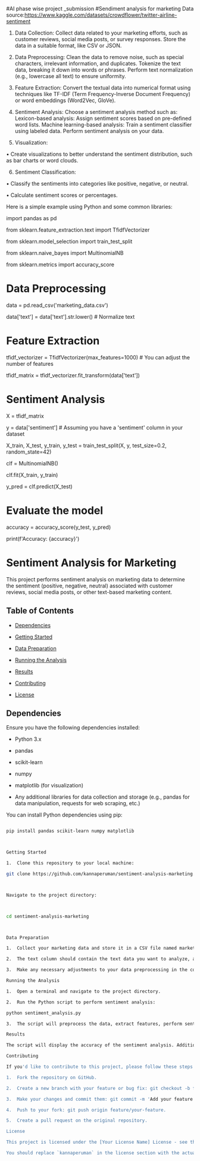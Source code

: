 #AI phase wise project _submission
#Sendiment analysis for marketing
Data source:https://www.kaggle.com/datasets/crowdflower/twitter-airline-sentiment
1.	Data Collection:
Collect data related to your marketing efforts, such as customer reviews, social media posts, or survey responses.
Store the data in a suitable format, like CSV or JSON.

2.	Data Preprocessing:
	Clean the data to remove noise, such as special characters, irrelevant information, and duplicates.
  Tokenize the text data, breaking it down into words or phrases.
	Perform text normalization (e.g., lowercase all text) to ensure uniformity.

3.	Feature Extraction:
	Convert the textual data into numerical format using techniques like TF-IDF (Term Frequency-Inverse Document Frequency) or word embeddings (Word2Vec, GloVe).

4.	Sentiment Analysis:
Choose a sentiment analysis method such as:
Lexicon-based analysis: Assign sentiment scores based on pre-defined word lists.
Machine learning-based analysis: Train a sentiment classifier using labeled data.
Perform sentiment analysis on your data.

5.	Visualization:

•	Create visualizations to better understand the sentiment distribution, such as bar charts or word clouds.

6.	Sentiment Classification:

•	Classify the sentiments into categories like positive, negative, or neutral.

•	Calculate sentiment scores or percentages.

Here is a simple example using Python and some common libraries:

import pandas as pd

from sklearn.feature_extraction.text import TfidfVectorizer

from sklearn.model_selection import train_test_split

from sklearn.naive_bayes import MultinomialNB

from sklearn.metrics import accuracy_score



# Data Preprocessing

data = pd.read_csv('marketing_data.csv')

data['text'] = data['text'].str.lower()  # Normalize text



# Feature Extraction

tfidf_vectorizer = TfidfVectorizer(max_features=1000)  # You can adjust the number of features

tfidf_matrix = tfidf_vectorizer.fit_transform(data['text'])



# Sentiment Analysis

X = tfidf_matrix

y = data['sentiment']  # Assuming you have a 'sentiment' column in your dataset



X_train, X_test, y_train, y_test = train_test_split(X, y, test_size=0.2, random_state=42)



clf = MultinomialNB()

clf.fit(X_train, y_train)

y_pred = clf.predict(X_test)



# Evaluate the model

accuracy = accuracy_score(y_test, y_pred)

print(f'Accuracy: {accuracy}')

# Sentiment Analysis for Marketing



This project performs sentiment analysis on marketing data to determine the sentiment (positive, negative, neutral) associated with customer reviews, social media posts, or other text-based marketing content.



## Table of Contents



- [Dependencies](#dependencies)

- [Getting Started](#getting-started)

- [Data Preparation](#data-preparation)

- [Running the Analysis](#running-the-analysis)

- [Results](#results)

- [Contributing](#contributing)

- [License](#license)



## Dependencies



Ensure you have the following dependencies installed:



- Python 3.x

- pandas

- scikit-learn

- numpy

- matplotlib (for visualization)

- Any additional libraries for data collection and storage (e.g., pandas for data manipulation, requests for web scraping, etc.)



You can install Python dependencies using pip:



```bash

pip install pandas scikit-learn numpy matplotlib



Getting Started

1.	Clone this repository to your local machine:

git clone https://github.com/kannaperuman/sentiment-analysis-marketing.git



Navigate to the project directory:



cd sentiment-analysis-marketing



Data Preparation

1.	Collect your marketing data and store it in a CSV file named marketing_data.csv. Ensure that the CSV file has at least two columns: text and sentiment.

2.	The text column should contain the text data you want to analyze, and the sentiment column should indicate the sentiment associated with each text (e.g., 'positive', 'negative', 'neutral').

3.	Make any necessary adjustments to your data preprocessing in the code to clean and format your text data.

Running the Analysis

1.	Open a terminal and navigate to the project directory.

2.	Run the Python script to perform sentiment analysis:

python sentiment_analysis.py

3.	The script will preprocess the data, extract features, perform sentiment analysis, and display the accuracy of the analysis.

Results

The script will display the accuracy of the sentiment analysis. Additionally, you can customize the code to generate visualizations or further insights into the sentiment distribution of your marketing data.

Contributing

If you'd like to contribute to this project, please follow these steps:

1.	Fork the repository on GitHub.

2.	Create a new branch with your feature or bug fix: git checkout -b feature/your-feature.

3.	Make your changes and commit them: git commit -m 'Add your feature'.

4.	Push to your fork: git push origin feature/your-feature.

5.	Create a pull request on the original repository.

License

This project is licensed under the [Your License Name] License - see the LICENSE.md file for details.

You should replace `kannaperuman` in the license section with the actual license you choose for your project, such as MIT, Apache, or any other license you prefer. Additionally, make sure to customize any paths, filenames, and descriptions to match your specific project.


